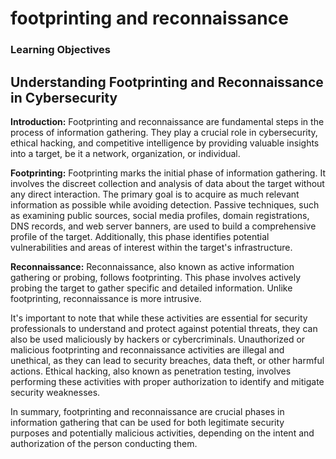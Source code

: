 # footprinting and reconnaissance

### Learning Objectives








## Understanding Footprinting and Reconnaissance in Cybersecurity

**Introduction:**
Footprinting and reconnaissance are fundamental steps in the process of information gathering. They play a crucial role in cybersecurity, ethical hacking, and competitive intelligence by providing valuable insights into a target, be it a network, organization, or individual.

**Footprinting:**
Footprinting marks the initial phase of information gathering. It involves the discreet collection and analysis of data about the target without any direct interaction. The primary goal is to acquire as much relevant information as possible while avoiding detection. Passive techniques, such as examining public sources, social media profiles, domain registrations, DNS records, and web server banners, are used to build a comprehensive profile of the target. Additionally, this phase identifies potential vulnerabilities and areas of interest within the target's infrastructure.

**Reconnaissance:**
Reconnaissance, also known as active information gathering or probing, follows footprinting. This phase involves actively probing the target to gather specific and detailed information. Unlike footprinting, reconnaissance is more intrusive.

It's important to note that while these activities are essential for security professionals to understand and protect against potential threats, they can also be used maliciously by hackers or cybercriminals. Unauthorized or malicious footprinting and reconnaissance activities are illegal and unethical, as they can lead to security breaches, data theft, or other harmful actions. Ethical hacking, also known as penetration testing, involves performing these activities with proper authorization to identify and mitigate security weaknesses.

In summary, footprinting and reconnaissance are crucial phases in information gathering that can be used for both legitimate security purposes and potentially malicious activities, depending on the intent and authorization of the person conducting them.
